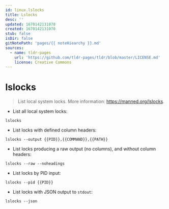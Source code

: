 ```yaml
---
id: linux.lslocks
title: Lslocks
desc: ''
updated: 1670142131070
created: 1670142131070
stub: false
isDir: false
gitNotePath: 'pages/{{ noteHiearchy }}.md'
sources:
  - name: tldr-pages
    url: 'https://github.com/tldr-pages/tldr/blob/master/LICENSE.md'
    license: Creative Commons
---
```

# lslocks

> List local system locks.
> More information: <https://manned.org/lslocks>.

- List all local system locks:

`lslocks`

- List locks with defined column headers:

`lslocks --output {{PID}},{{COMMAND}},{{PATH}}`

- List locks producing a raw output (no columns), and without column headers:

`lslocks --raw --noheadings`

- List locks by PID input:

`lslocks --pid {{PID}}`

- List locks with JSON output to `stdout`:

`lslocks --json`

